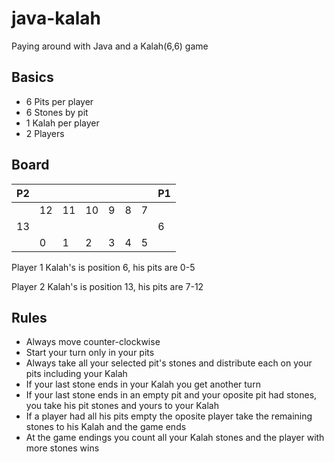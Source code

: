 # java-kalah
Paying around with Java and a Kalah(6,6) game

## Basics

- 6 Pits per player
- 6 Stones by pit
- 1 Kalah per player
- 2 Players

## Board

| P2 |    |    |    |    |    |   | P1 |
|----|----|----|----|----|----|---|----|
|    | 12 | 11 | 10 | 9  | 8  | 7 |    |
| 13 |    |    |    |    |    |   |  6 |
|    | 0  |  1 |  2 |  3 |  4 | 5 |    |

Player 1 Kalah's is position 6, his pits are 0-5

Player 2 Kalah's is position 13, his pits are 7-12

## Rules

- Always move counter-clockwise
- Start your turn only in your pits
- Always take all your selected pit's stones and distribute each on your pits including your Kalah
- If your last stone ends in your Kalah you get another turn
- If your last stone ends in an empty pit and your oposite pit had stones, you take his pit stones and yours to your Kalah 
- If a player had all his pits empty the oposite player take the remaining stones to his Kalah and the game ends
- At the game endings you count all your Kalah stones and the player with more stones wins




